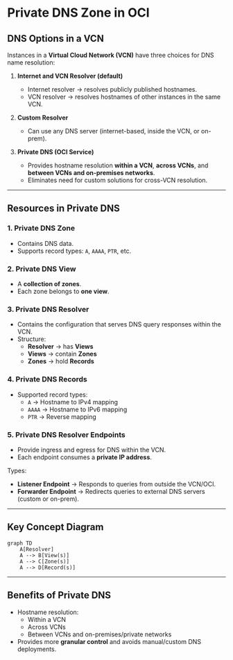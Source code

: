 # Private DNS Zone in OCI

## DNS Options in a VCN
Instances in a **Virtual Cloud Network (VCN)** have three choices for DNS name resolution:

1. **Internet and VCN Resolver (default)**  
   - Internet resolver → resolves publicly published hostnames.  
   - VCN resolver → resolves hostnames of other instances in the same VCN.  

2. **Custom Resolver**  
   - Can use any DNS server (internet-based, inside the VCN, or on-prem).  

3. **Private DNS (OCI Service)**  
   - Provides hostname resolution **within a VCN**, **across VCNs**, and **between VCNs and on-premises networks**.  
   - Eliminates need for custom solutions for cross-VCN resolution.  

---

## Resources in Private DNS
### 1. **Private DNS Zone**
- Contains DNS data.
- Supports record types: `A`, `AAAA`, `PTR`, etc.

### 2. **Private DNS View**
- A **collection of zones**.  
- Each zone belongs to **one view**.  

### 3. **Private DNS Resolver**
- Contains the configuration that serves DNS query responses within the VCN.  
- Structure:
  - **Resolver** → has **Views**  
  - **Views** → contain **Zones**  
  - **Zones** → hold **Records**

### 4. **Private DNS Records**
- Supported record types:  
  - `A` → Hostname to IPv4 mapping  
  - `AAAA` → Hostname to IPv6 mapping  
  - `PTR` → Reverse mapping  

### 5. **Private DNS Resolver Endpoints**
- Provide ingress and egress for DNS within the VCN.  
- Each endpoint consumes a **private IP address**.  

Types:  
- **Listener Endpoint** → Responds to queries from outside the VCN/OCI.  
- **Forwarder Endpoint** → Redirects queries to external DNS servers (custom or on-prem).  

---

## Key Concept Diagram

```mermaid
graph TD
    A[Resolver]
    A --> B[View(s)]
    A --> C[Zone(s)]
    A --> D[Record(s)]
```

---

## Benefits of Private DNS
- Hostname resolution:
  - Within a VCN  
  - Across VCNs  
  - Between VCNs and on-premises/private networks  
- Provides more **granular control** and avoids manual/custom DNS deployments.  
